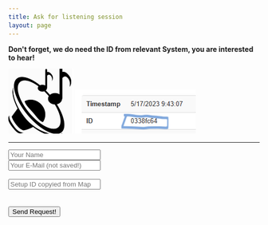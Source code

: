 ```yaml
---
title: Ask for listening session
layout: page
---
```


<script>
//Get the form element by id
const sampleForm = document.getElementById("hifiform");
//Add an event listener to the form element and handler for the submit an event.
sampleForm.addEventListener("submit", async (e) => {
  /**
   * Prevent the default browser behaviour of submitting
   * the form so that you can handle this instead.
   */
  e.preventDefault();
  /**
   * Get the element attached to the event handler.
   */
  let form = e.currentTarget;
  /**
   * Take the URL from the form's `action` attribute.
   */
  let url = form.action;

  try {
    /**
     * Takes all the form fields and make the field values
     * available through a `FormData` instance.
     */
    let formData = new FormData(form);

    /**
     * The `postFormFieldsAsJson()` function in the next step.
     */
    let responseData = await postFormFieldsAsJson({ url, formData });

    //Destructure the response data
    let { serverDataResponse } = responseData;

    //Display the response data in the console (for debugging)
    console.log(serverDataResponse);
  } catch (error) {
    //If an error occurs display it in the console (for debugging)
    console.error(error);
  }
});

/**
 * Helper function to POST data as JSON with Fetch.
 */
async function postFormFieldsAsJson({ url, formData }) {
  //Create an object from the form data entries
  let formDataObject = Object.fromEntries(formData.entries());
  // Format the plain form data as JSON
  let formDataJsonString = JSON.stringify(formDataObject);

  //Set the fetch options (headers, body)
  let fetchOptions = {
    //HTTP method set to POST.
    method: "POST",
    //Set the headers that specify you're sending a JSON body request and accepting JSON response
    headers: {
      "Content-Type": "application/json",
      Accept: "application/json",
    },
    // POST request body as JSON string.
    body: formDataJsonString,
  };

  //Get the response body as JSON.
  //If the response was not OK, throw an error.
  let res = await fetch(url, fetchOptions);

  //If the response is not ok throw an error (for debugging)
  if (!res.ok) {
    let error = await res.text();
    throw new Error(error);
  }
  //If the response was OK, return the response body.
  return res.json();
}
</script>

**Don't forget, we do need the ID from relevant System, you are interested to hear!**

![](/assets/images/aadb2c-logo-black.png) ![](/assets/images/hifid_copy.png)

<hr>

<form id="hifiform" action="">
 <input type="text" name="sendername" placeholder="Your Name"> <br>
 <input type="email" name="senderemail" placeholder="Your E-Mail (not saved!)"> <br> <br>
 <input type="text" name="hifisetupid" placeholder="Setup ID copyied from Map"> <br> <br> <br>
 <button type="=submit">Send Request!</button>
</form>
